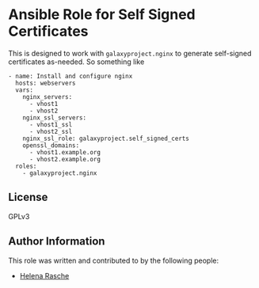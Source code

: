 # Ansible Role for Self Signed Certificates

This is designed to work with `galaxyproject.nginx` to generate self-signed certificates as-needed. So something like

```
- name: Install and configure nginx
  hosts: webservers
  vars:
    nginx_servers:
      - vhost1
      - vhost2
    nginx_ssl_servers:
      - vhost1_ssl
      - vhost2_ssl
    nginx_ssl_role: galaxyproject.self_signed_certs
    openssl_domains:
      - vhost1.example.org
      - vhost2.example.org
  roles:
    - galaxyproject.nginx
```

## License

GPLv3

## Author Information

This role was written and contributed to by the following people:

- [Helena Rasche](https://github.com/hexylena)
